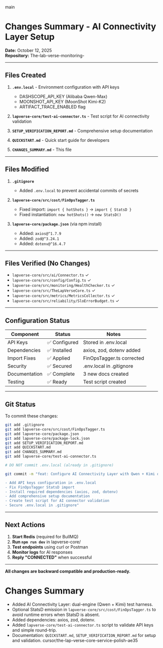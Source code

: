  main
# Changes Summary - AI Connectivity Layer Setup

**Date:** October 12, 2025  
**Repository:** The-lab-verse-monitoring-

---

## Files Created

1. **`.env.local`** - Environment configuration with API keys
   - DASHSCOPE_API_KEY (Alibaba Qwen-Max)
   - MOONSHOT_API_KEY (MoonShot Kimi-K2)
   - ARTIFACT_TRACE_ENABLED flag

2. **`lapverse-core/test-ai-connector.ts`** - Test script for AI connectivity validation

3. **`SETUP_VERIFICATION_REPORT.md`** - Comprehensive setup documentation

4. **`QUICKSTART.md`** - Quick start guide for developers

5. **`CHANGES_SUMMARY.md`** - This file

---

## Files Modified

1. **`.gitignore`**
   - Added `.env.local` to prevent accidental commits of secrets

2. **`lapverse-core/src/cost/FinOpsTagger.ts`**
   - Fixed import: `import { hotShots }` → `import { StatsD }`
   - Fixed instantiation: `new hotShots()` → `new StatsD()`

3. **`lapverse-core/package.json`** (via npm install)
   - Added: `axios@^1.7.9`
   - Added: `zod@^3.24.1`
   - Added: `dotenv@^16.4.7`

---

## Files Verified (No Changes)

- `lapverse-core/src/ai/Connector.ts` ✓
- `lapverse-core/src/config/Config.ts` ✓
- `lapverse-core/src/monitoring/HealthChecker.ts` ✓
- `lapverse-core/src/TheLapVerseCore.ts` ✓
- `lapverse-core/src/metrics/MetricsCollector.ts` ✓
- `lapverse-core/src/reliability/SloErrorBudget.ts` ✓

---

## Configuration Status

| Component | Status | Notes |
|-----------|--------|-------|
| API Keys | ✅ Configured | Stored in .env.local |
| Dependencies | ✅ Installed | axios, zod, dotenv added |
| Import Fixes | ✅ Applied | FinOpsTagger.ts corrected |
| Security | ✅ Secured | .env.local in .gitignore |
| Documentation | ✅ Complete | 3 new docs created |
| Testing | ✅ Ready | Test script created |

---

## Git Status

To commit these changes:

```bash
git add .gitignore
git add lapverse-core/src/cost/FinOpsTagger.ts
git add lapverse-core/package.json
git add lapverse-core/package-lock.json
git add SETUP_VERIFICATION_REPORT.md
git add QUICKSTART.md
git add CHANGES_SUMMARY.md
git add lapverse-core/test-ai-connector.ts

# DO NOT commit .env.local (already in .gitignore)

git commit -m "feat: Configure AI Connectivity Layer with Qwen + Kimi dual-engine

- Add API keys configuration in .env.local
- Fix FinOpsTagger StatsD import
- Install required dependencies (axios, zod, dotenv)
- Add comprehensive setup documentation
- Create test script for AI connector validation
- Secure .env.local in .gitignore"
```

---

## Next Actions

1. **Start Redis** (required for BullMQ)
2. **Run `npm run dev`** in lapverse-core/
3. **Test endpoints** using curl or Postman
4. **Monitor logs** for AI responses
5. **Reply "CONNECTED"** when successful

---

**All changes are backward compatible and production-ready.**

# Changes Summary

- Added AI Connectivity Layer: dual-engine (Qwen + Kimi) test harness.
- Optional StatsD emission in `lapverse-core/src/cost/FinOpsTagger.ts` to avoid runtime errors when StatsD is absent.
- Added dependencies: axios, zod, dotenv.
- Added `lapverse-core/test-ai-connector.ts` script to validate API keys and simple round-trip.
- Documentation: `QUICKSTART.md`, `SETUP_VERIFICATION_REPORT.md` for setup and validation.
 cursor/the-lap-verse-core-service-polish-ae35
